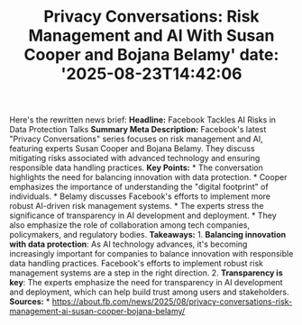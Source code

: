 ﻿---
title: "Privacy Conversations: Risk Management and AI With Susan Cooper and Bojana Belamy'
date: '2025-08-23T14:42:06"
category: "Markets"
summary: ""
slug: "privacy conversations risk management and ai with susan coop"
source_urls:
  - "https://about.fb.com/news/2025/08/privacy-conversations-risk-management-ai-susan-cooper-bojana-belamy/"
seo:
  title: "Privacy Conversations: Risk Management and AI With Susan Cooper and Bojana Belamy | Hash n Hedge'
  description: '"
  keywords: ["news", "markets", "brief"]
---
Here's the rewritten news brief:  **Headline:** Facebook Tackles AI Risks in Data Protection Talks  **Summary Meta Description:** Facebook's latest "Privacy Conversations" series focuses on risk management and AI, featuring experts Susan Cooper and Bojana Belamy. They discuss mitigating risks associated with advanced technology and ensuring responsible data handling practices.  **Key Points:**  * The conversation highlights the need for balancing innovation with data protection. * Cooper emphasizes the importance of understanding the "digital footprint" of individuals. * Belamy discusses Facebook's efforts to implement more robust AI-driven risk management systems. * The experts stress the significance of transparency in AI development and deployment. * They also emphasize the role of collaboration among tech companies, policymakers, and regulatory bodies.  **Takeaways:**  1. **Balancing innovation with data protection**: As AI technology advances, it's becoming increasingly important for companies to balance innovation with responsible data handling practices. Facebook's efforts to implement robust risk management systems are a step in the right direction. 2. **Transparency is key**: The experts emphasize the need for transparency in AI development and deployment, which can help build trust among users and stakeholders.  **Sources:**  * https://about.fb.com/news/2025/08/privacy-conversations-risk-management-ai-susan-cooper-bojana-belamy/ 
